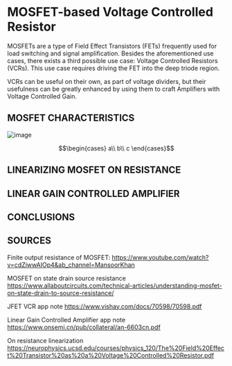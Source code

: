 # MOSFET-based Voltage Controlled Resistor
MOSFETs are a type of Field Effect Transistors (FETs) frequently used for load switching and signal amplification. 
Besides the aforementioned use cases, there exists a third possible use case: Voltage Controlled Resistors (VCRs). 
This use case requires driving the FET into the deep triode region.

VCRs can be useful on their own, as part of voltage dividers, but their usefulness can be greatly enhanced by using them to craft Amplifiers with Voltage Controlled Gain.
## MOSFET CHARACTERISTICS
![image](https://github.com/Riggstadt/MOSFET_VCR/assets/127757267/e0c75924-6b7c-456c-9084-384cf711055f)

$$\begin{cases}
a\\
b\\
c
\end{cases}$$

## LINEARIZING MOSFET ON RESISTANCE
## LINEAR GAIN CONTROLLED AMPLIFIER
## CONCLUSIONS
## SOURCES
Finite output resistance of MOSFET:
https://www.youtube.com/watch?v=cdZiwwAIOp4&ab_channel=MansoorKhan

MOSFET on state drain source resistance
https://www.allaboutcircuits.com/technical-articles/understanding-mosfet-on-state-drain-to-source-resistance/

JFET VCR app note
https://www.vishay.com/docs/70598/70598.pdf

Linear Gain Controlled Amplifier app note
https://www.onsemi.cn/pub/collateral/an-6603cn.pdf

On resistance linearization 
https://neurophysics.ucsd.edu/courses/physics_120/The%20Field%20Effect%20Transistor%20as%20a%20Voltage%20Controlled%20Resistor.pdf
